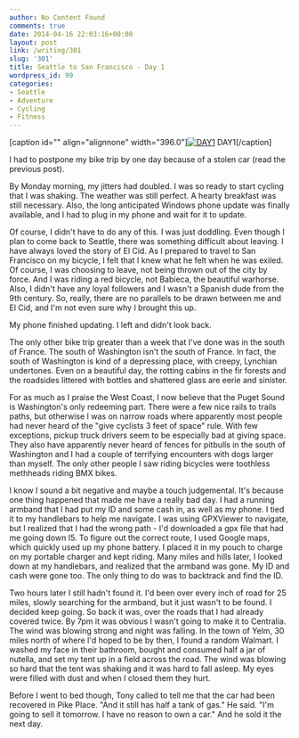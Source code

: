 ```yaml
---
author: No Content Found
comments: true
date: 2014-04-16 22:03:16+00:00
layout: post
link: /writing/301
slug: '301'
title: Seattle to San Francisco - Day 1
wordpress_id: 99
categories:
- Seattle
- Adventure
- Cycling
- Fitness
---
```


[caption id="" align="alignnone" width="396.0"][![DAY1](http://static1.squarespace.com/static/54fcde57e4b07e462fdd69b4/5528a6ace4b0a8996a246af1/5528a6ade4b0a8996a246b0a/1428727516907/DAY1.jpg)](http://static1.squarespace.com/static/54fcde57e4b07e462fdd69b4/5528a6ace4b0a8996a246af1/5528a6ade4b0a8996a246b0a/1428727516907/DAY1.jpg) DAY1[/caption] 
  




I had to postpone my bike trip by one day because of a stolen car (read the previous post).

By Monday morning, my jitters had doubled. I was so ready to start cycling that I was shaking. The weather was still perfect. A hearty breakfast was still necessary. Also, the long anticipated Windows phone update was finally available, and I had to plug in my phone and wait for it to update.

Of course, I didn't have to do any of this. I was just doddling. Even though I plan to come back to Seattle, there was something difficult about leaving. I have always loved the story of El Cid. As I prepared to travel to San Francisco on my bicycle, I felt that I knew what he felt when he was exiled. Of course, I was choosing to leave, not being thrown out of the city by force. And I was riding a red bicycle, not Babieca, the beautiful warhorse. Also, I didn't have any loyal followers and I wasn't a Spanish dude from the 9th century. So, really, there are no parallels to be drawn between me and El Cid, and I'm not even sure why I brought this up.

My phone finished updating. I left and didn't look back.

The only other bike trip greater than a week that I've done was in the south of France. The south of Washington isn't the south of France. In fact, the south of Washington is kind of a depressing place, with creepy, Lynchian undertones. Even on a beautiful day, the rotting cabins in the fir forests and the roadsides littered with bottles and shattered glass are eerie and sinister.

For as much as I praise the West Coast, I now believe that the Puget Sound is Washington's only redeeming part. There were a few nice rails to trails paths, but otherwise I was on narrow roads where apparently most people had never heard of the "give cyclists 3 feet of space" rule. With few exceptions, pickup truck drivers seem to be especially bad at giving space. They also have apparently never heard of fences for pitbulls in the south of Washington and I had a couple of terrifying encounters with dogs larger than myself. The only other people I saw riding bicycles were toothless methheads riding BMX bikes.

I know I sound a bit negative and maybe a touch judgemental. It's because one thing happened that made me have a really bad day. I had a running armband that I had put my ID and some cash in, as well as my phone. I tied it to my handlebars to help me navigate. I was using GPXViewer to navigate, but I realized that I had the wrong path - I'd downloaded a gpx file that had me going down I5. To figure out the correct route, I used Google maps, which quickly used up my phone battery. I placed it in my pouch to charge on my portable charger and kept riding. Many miles and hills later, I looked down at my handlebars, and realized that the armband was gone. My ID and cash were gone too. The only thing to do was to backtrack and find the ID.

Two hours later I still hadn't found it. I'd been over every inch of road for 25 miles, slowly searching for the armband, but it just wasn't to be found. I decided keep going. So back it was, over the roads that I had already covered twice. By 7pm it was obvious I wasn't going to make it to Centralia. The wind was blowing strong and night was falling. In the town of Yelm, 30 miles north of where I'd hoped to be by then, I found a random Walmart. I washed my face in their bathroom, bought and consumed half a jar of nutella, and set my tent up in a field across the road. The wind was blowing so hard that the tent was shaking and it was hard to fall asleep. My eyes were filled with dust and when I closed them they hurt.

Before I went to bed though, Tony called to tell me that the car had been recovered in Pike Place. "And it still has half a tank of gas." He said. "I'm going to sell it tomorrow. I have no reason to own a car." And he sold it the next day.
